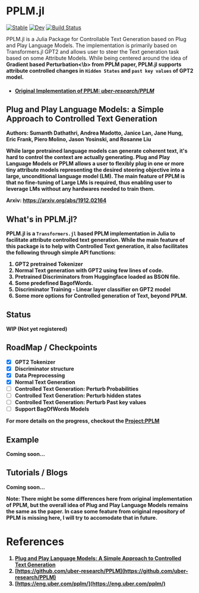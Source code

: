 # PPLM.jl

[![Stable](https://img.shields.io/badge/docs-stable-blue.svg)](https://adarshkumar712.github.io/PPLM.jl/stable)
[![Dev](https://img.shields.io/badge/docs-dev-blue.svg)](https://adarshkumar712.github.io/PPLM.jl/dev)
[![Build Status](https://github.com/adarshkumar712/PPLM.jl/workflows/CI/badge.svg)](https://github.com/adarshkumar712/PPLM.jl/actions)

PPLM.jl is a Julia Package for Controllable Text Generation based on Plug and Play Language Models. The implementation is primarily based on 
Transformers.jl GPT2 and allows user to steer the Text generation task based on some Attribute Models. While being centered around the idea of <b>Gradient based Perturbation<\b> from PPLM paper, PPLM.jl supports attribute controlled changes in `Hidden States` and `past key values` of GPT2 model. 

- #### [Original Implementation of PPLM: *uber-research/PPLM*](https://github.com/uber-research/PPLM)

## Plug and Play Language Models: a Simple Approach to Controlled Text Generation

Authors: Sumanth Dathathri, Andrea Madotto, Janice Lan, Jane Hung, Eric Frank, Piero Molino, Jason Yosinski, and Rosanne Liu 

While large pretrained language models can generate coherent text, it's hard to control the context are actually generating. 
Plug and Play Language Models or PPLM allows a user to flexibly plug in one or more tiny attribute models representing the desired steering objective into a large, unconditional language model (LM). The main feature of PPLM is that no fine-tuning of Large LMs is required, thus enabling user to leverage LMs without any hardwares needed to train them.

Arxiv: https://arxiv.org/abs/1912.02164

## What's in PPLM.jl?

PPLM.jl is a `Transformers.jl` based PPLM implementation in Julia to facilitate <b>attribute controlled text generation</b>. While the main feature of this package is to help with Controlled Text generation, it also facilitates the following through simple API functions: 

1) GPT2 pretrained Tokenizer
2) Normal Text generation with GPT2 using few lines of code.
3) Pretrained Discriminators from Huggingface loaded as BSON file. 
4) Some predefined BagofWords.
6) Discriminator Training -  Linear layer classifier on GPT2 model
7) Some more options for Controlled generation of Text, beyond PPLM.

## Status

WIP (Not yet registered)

## RoadMap / Checkpoints

- [x] GPT2 Tokenizer
- [x] Discriminator structure
- [x] Data Preprocessing
- [x] Normal Text Generation
- [ ] Controlled Text Generation: Perturb Probabilities
- [ ] Controlled Text Generation: Perturb hidden states
- [ ] Controlled Text Generation: Perturb Past key values
- [ ] Support BagOfWords Models

For more details on the progress, checkout the [Project:PPLM](https://github.com/AdarshKumar712/PPLM.jl/projects/1)

## Example

Coming soon...

## Tutorials / Blogs

Coming soon...

**Note**: There might be some differences here from original implementation of PPLM, but the overall idea of Plug and Play Language Models remains the same as the paper. In case some feature from original repository of PPLM is missing here, I will try to accomodate that in future. 

# References 

1) [Plug and Play Language Models: A Simple Approach to Controlled Text Generation](https://arxiv.org/abs/1912.02164)
2) [https://github.com/uber-research/PPLM](https://github.com/uber-research/PPLM)
3) [https://eng.uber.com/pplm/](https://eng.uber.com/pplm/)
